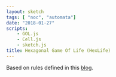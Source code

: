 ```yaml
---
layout: sketch
tags: [ "noc", "automata"]
date: "2018-01-27"
scripts: 
    - GOL.js
    - Cell.js
    - sketch.js
title: Hexagonal Game Of Life (HexLife)
---
```



Based on rules defined in this [blog](https://www.gamedev.net/blogs/entry/2261919-is-there-a-hexagonal-analog-of-conways-game-of-life/).
